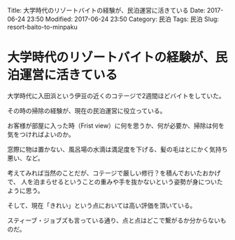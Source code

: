 Title: 大学時代のリゾートバイトの経験が、民泊運営に活きている
Date: 2017-06-24 23:50
Modified: 2017-06-24 23:50
Category: 民泊
Tags: 民泊
Slug: resort-baito-to-minpaku

# 大学時代のリゾートバイトの経験が、民泊運営に活きている

大学時代に入田浜という伊豆の近くのコテージで2週間ほどバイトをしていた。

その時の掃除の経験が、現在の民泊運営に役立っている。

お客様が部屋に入った時（Frist view）に何を思うか、何が必要か、掃除は何を気をつければよいのか。

窓際に物は置かない、風呂場の水滴は満足度を下げる、髪の毛はとにかく気持ち悪い、など。

考えてみれば当然のことだが、コテージで厳しい修行？を積んでおいたおかげで、
人を泊まらせるということの重みや手を抜かないという姿勢が身についたように思う。

そして、現在「きれい」という点においては高い評価を頂いている。

スティーブ・ジョブズも言っている通り、点と点はどこで繋がるか分からないものだ。



